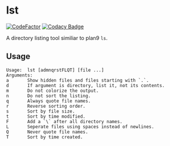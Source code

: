 # lst

[![CodeFactor](https://www.codefactor.io/repository/github/jamo42/lst/badge)](https://www.codefactor.io/repository/github/jamo42/lst)
[![Codacy Badge](https://api.codacy.com/project/badge/Grade/78dbf191dfa54757a887badcc010cc01)](https://www.codacy.com/manual/JaMo42/lst?utm_source=github.com&amp;utm_medium=referral&amp;utm_content=JaMo42/lst&amp;utm_campaign=Badge_Grade)

A directory listing tool similiar to plan9 `ls`.

## Usage

```
Usage:  lst [admnqrstFLQT] [file ...]
Arguments:
a       Show hidden files and files starting with `.`.
d       If argument is directory, list it, not its contents.
m       Do not colorize the output.
n       Do not sort the listing.
q       Always quote file names.
r       Reverse sorting order.
s       Sort by file size.
t       Sort by time modified.
F       Add a `\` after all directory names.
L       Seperate files using spaces instead of newlines.
Q       Never quote file names.
T       Sort by time created.
```
